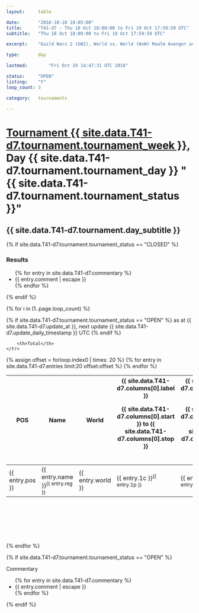 ```yaml
---
layout: 	table

date: 		"2018-10-18 18:05:00"
title: 		"T41-d7 - Thu 18 Oct 18:00:00 to Fri 19 Oct 17:59:59 UTC"
subtitle: 	"Thu 18 Oct 18:00:00 to Fri 19 Oct 17:59:59 UTC"

excerpt:    "Guild Wars 2 (GW2), World vs. World (WvW) Realm Avenger achivement Tournament. \"Every Kill Counts\""

type:       day

lastmod: 		"Fri Oct 19 14:47:31 UTC 2018"

status:     "OPEN"
listing:    "Y"
loop_count: 3

category: 	tournaments

---
```

<div class="table_header">
    <h1><a href="{{ site.data.T41-d7.tournament.week_url }}">Tournament {{ site.data.T41-d7.tournament.tournament_week }}</a>, Day {{ site.data.T41-d7.tournament.tournament_day }} "{{ site.data.T41-d7.tournament.tournament_status }}"</h1>
    <h2>{{ site.data.T41-d7.tournament.day_subtitle }}</h2> 
</div>

{% if site.data.T41-d7.tournament.tournament_status == "CLOSED" %} 
<div class="commentary">
  <h3>Results</h3>
  <ul>
    {% for entry in site.data.T41-d7.commentary %}
    <li class="commentary_list">{{ entry.comment | escape }}</li>
    {% endfor %}
  </ul>
</div>
{% endif %}


{% for i in (1..page.loop_count) %}

{% if site.data.T41-d7.tournament.tournament_status == "OPEN" %} 
<span class="table_nextupdate">as at {{ site.data.T41-d7.update_at }}, next update {{ site.data.T41-d7.update_daily_timestamp }} UTC</span> 
{% endif %}

<table class="day_table">
  <colgroup>
    <col style="width:18px">
    <col style="width:55px">
    <col style="width:55px">
    <col style="width:12px">
    <col style="width:12px">
    <col style="width:12px">
    <col style="width:12px">
    <col style="width:12px">
    <col style="width:12px">
    <col style="width:12px">
    <col style="width:12px">
    <col style="width:12px">
    <col style="width:12px">
    <col style="width:12px">
    <col style="width:12px">
    <col style="width:12px">
    <col style="width:12px">
    <col style="width:12px">
    <col style="width:12px">
    <col style="width:12px">
    <col style="width:12px">
    <col style="width:12px">
    <col style="width:12px">
    <col style="width:12px">
    <col style="width:12px">
    <col style="width:12px">
    <col style="width:12px">
    <col style="width:18px">
  </colgroup>  
  <thead>
    <tr>
        <th>POS</th>
        <th class="AlignLeft">Name</th>
        <th class="AlignLeft">World</th>

<th><div class="label">{{ site.data.T41-d7.columns[0].label }}<p class="onhover">{{ site.data.T41-d7.columns[0].start }} to {{ site.data.T41-d7.columns[0].stop }}</p></div>​</th>
<th><div class="label">{{ site.data.T41-d7.columns[1].label }}<p class="onhover">{{ site.data.T41-d7.columns[1].start }} to {{ site.data.T41-d7.columns[1].stop }}</p></div>​</th>
<th><div class="label">{{ site.data.T41-d7.columns[2].label }}<p class="onhover">{{ site.data.T41-d7.columns[2].start }} to {{ site.data.T41-d7.columns[2].stop }}</p></div>​</th>
<th><div class="label">{{ site.data.T41-d7.columns[3].label }}<p class="onhover">{{ site.data.T41-d7.columns[3].start }} to {{ site.data.T41-d7.columns[3].stop }}</p></div>​</th>
<th><div class="label">{{ site.data.T41-d7.columns[4].label }}<p class="onhover">{{ site.data.T41-d7.columns[4].start }} to {{ site.data.T41-d7.columns[4].stop }}</p></div>​</th>
<th><div class="label">{{ site.data.T41-d7.columns[5].label }}<p class="onhover">{{ site.data.T41-d7.columns[5].start }} to {{ site.data.T41-d7.columns[5].stop }}</p></div>​</th>
<th><div class="label">{{ site.data.T41-d7.columns[6].label }}<p class="onhover">{{ site.data.T41-d7.columns[6].start }} to {{ site.data.T41-d7.columns[6].stop }}</p></div>​</th>
<th><div class="label">{{ site.data.T41-d7.columns[7].label }}<p class="onhover">{{ site.data.T41-d7.columns[7].start }} to {{ site.data.T41-d7.columns[7].stop }}</p></div>​</th>
<th><div class="label">{{ site.data.T41-d7.columns[8].label }}<p class="onhover">{{ site.data.T41-d7.columns[8].start }} to {{ site.data.T41-d7.columns[8].stop }}</p></div>​</th>
<th><div class="label">{{ site.data.T41-d7.columns[9].label }}<p class="onhover">{{ site.data.T41-d7.columns[9].start }} to {{ site.data.T41-d7.columns[9].stop }}</p></div>​</th>
<th><div class="label">{{ site.data.T41-d7.columns[10].label }}<p class="onhover">{{ site.data.T41-d7.columns[10].start }} to {{ site.data.T41-d7.columns[10].stop }}</p></div>​</th>

<th><div class="label">{{ site.data.T41-d7.columns[11].label }}<p class="onhover">{{ site.data.T41-d7.columns[11].start }} to {{ site.data.T41-d7.columns[11].stop }}</p></div>​</th>
<th><div class="label">{{ site.data.T41-d7.columns[12].label }}<p class="onhover">{{ site.data.T41-d7.columns[12].start }} to {{ site.data.T41-d7.columns[12].stop }}</p></div>​</th>
<th><div class="label">{{ site.data.T41-d7.columns[13].label }}<p class="onhover">{{ site.data.T41-d7.columns[13].start }} to {{ site.data.T41-d7.columns[13].stop }}</p></div>​</th>
<th><div class="label">{{ site.data.T41-d7.columns[14].label }}<p class="onhover">{{ site.data.T41-d7.columns[14].start }} to {{ site.data.T41-d7.columns[14].stop }}</p></div>​</th>
<th><div class="label">{{ site.data.T41-d7.columns[15].label }}<p class="onhover">{{ site.data.T41-d7.columns[15].start }} to {{ site.data.T41-d7.columns[15].stop }}</p></div>​</th>
<th><div class="label">{{ site.data.T41-d7.columns[16].label }}<p class="onhover">{{ site.data.T41-d7.columns[16].start }} to {{ site.data.T41-d7.columns[16].stop }}</p></div>​</th>
<th><div class="label">{{ site.data.T41-d7.columns[17].label }}<p class="onhover">{{ site.data.T41-d7.columns[17].start }} to {{ site.data.T41-d7.columns[17].stop }}</p></div>​</th>
<th><div class="label">{{ site.data.T41-d7.columns[18].label }}<p class="onhover">{{ site.data.T41-d7.columns[18].start }} to {{ site.data.T41-d7.columns[18].stop }}</p></div>​</th>
<th><div class="label">{{ site.data.T41-d7.columns[19].label }}<p class="onhover">{{ site.data.T41-d7.columns[19].start }} to {{ site.data.T41-d7.columns[19].stop }}</p></div>​</th>
<th><div class="label">{{ site.data.T41-d7.columns[20].label }}<p class="onhover">{{ site.data.T41-d7.columns[20].start }} to {{ site.data.T41-d7.columns[20].stop }}</p></div>​</th>

<th><div class="label">{{ site.data.T41-d7.columns[21].label }}<p class="onhover">{{ site.data.T41-d7.columns[21].start }} to {{ site.data.T41-d7.columns[21].stop }}</p></div>​</th>
<th><div class="label">{{ site.data.T41-d7.columns[22].label }}<p class="onhover">{{ site.data.T41-d7.columns[22].start }} to {{ site.data.T41-d7.columns[22].stop }}</p></div>​</th>
<th><div class="label">{{ site.data.T41-d7.columns[23].label }}<p class="onhover">{{ site.data.T41-d7.columns[23].start }} to {{ site.data.T41-d7.columns[23].stop }}</p></div>​</th>

        <th>Total</th>
    </tr>
  </thead>
  {% assign offset = forloop.index0 | times: 20 %}
<tbody>
{% for entry in site.data.T41-d7.entries limit:20 offset:offset %}
  <tr>
    <td class="pl{{ entry.pos }}">{{ entry.pos }}</td>
    <td class="AlignLeft">{{ entry.name }}<sup>{{ entry.reg }}</sup></td>
    <td class="AlignLeft">{{ entry.world }}</td>
    <td class="pl{{ entry.1p }}">{{ entry.1c }}<sup>{{ entry.1p }}</sup></td>
    <td class="pl{{ entry.2p }}">{{ entry.2c }}<sup>{{ entry.2p }}</sup></td>
    <td class="pl{{ entry.3p }}">{{ entry.3c }}<sup>{{ entry.3p }}</sup></td>
    <td class="pl{{ entry.4p }}">{{ entry.4c }}<sup>{{ entry.4p }}</sup></td>
    <td class="pl{{ entry.5p }}">{{ entry.5c }}<sup>{{ entry.5p }}</sup></td>
    <td class="pl{{ entry.6p }}">{{ entry.6c }}<sup>{{ entry.6p }}</sup></td>
    <td class="pl{{ entry.7p }}">{{ entry.7c }}<sup>{{ entry.7p }}</sup></td>
    <td class="pl{{ entry.8p }}">{{ entry.8c }}<sup>{{ entry.8p }}</sup></td>
    <td class="pl{{ entry.9p }}">{{ entry.9c }}<sup>{{ entry.9p }}</sup></td>
    <td class="pl{{ entry.10p }}">{{ entry.10c }}<sup>{{ entry.10p }}</sup></td>
    <td class="pl{{ entry.11p }}">{{ entry.11c }}<sup>{{ entry.11p }}</sup></td>
    <td class="pl{{ entry.12p }}">{{ entry.12c }}<sup>{{ entry.12p }}</sup></td>
    <td class="pl{{ entry.13p }}">{{ entry.13c }}<sup>{{ entry.13p }}</sup></td>
    <td class="pl{{ entry.14p }}">{{ entry.14c }}<sup>{{ entry.14p }}</sup></td>
    <td class="pl{{ entry.15p }}">{{ entry.15c }}<sup>{{ entry.15p }}</sup></td>
    <td class="pl{{ entry.16p }}">{{ entry.16c }}<sup>{{ entry.16p }}</sup></td>
    <td class="pl{{ entry.17p }}">{{ entry.17c }}<sup>{{ entry.17p }}</sup></td>
    <td class="pl{{ entry.18p }}">{{ entry.18c }}<sup>{{ entry.18p }}</sup></td>
    <td class="pl{{ entry.19p }}">{{ entry.19c }}<sup>{{ entry.19p }}</sup></td>
    <td class="pl{{ entry.20p }}">{{ entry.20c }}<sup>{{ entry.20p }}</sup></td>
    <td class="pl{{ entry.21p }}">{{ entry.21c }}<sup>{{ entry.21p }}</sup></td>
    <td class="pl{{ entry.22p }}">{{ entry.22c }}<sup>{{ entry.22p }}</sup></td>
    <td class="pl{{ entry.23p }}">{{ entry.23c }}<sup>{{ entry.23p }}</sup></td>
    <td class="pl{{ entry.24p }}">{{ entry.24c }}<sup>{{ entry.24p }}</sup></td>
    <td>{{ entry.total }}</td>
  </tr>
{% endfor %}  
</tbody>
</table>
<div class="leaderboard">
  <script async src="//pagead2.googlesyndication.com/pagead/js/adsbygoogle.js"></script>
  <!-- 728x90 -->
  <ins class="adsbygoogle"
       style="display:inline-block;width:728px;height:90px"
       data-ad-client="ca-pub-3274917281288240"
       data-ad-slot="3870538733"></ins>
  <script>
  (adsbygoogle = window.adsbygoogle || []).push({});
  </script>    
</div>
<br />
{% endfor %}

{% if site.data.T41-d7.tournament.tournament_status == "OPEN" %} 
<div class="commentary">
  <span class="commentary_title">Commentary</span>
  <ul>
    {% for entry in site.data.T41-d7.commentary %}
    <li class="commentary_list">{{ entry.comment | escape }}</li>
    {% endfor %}
  </ul>
</div>
{% endif %}


